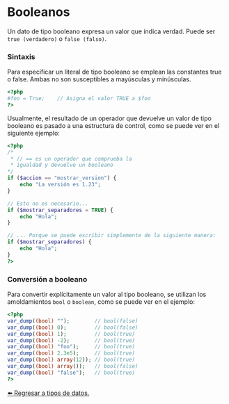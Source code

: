 # Booleanos

Un dato de tipo booleano expresa un valor que indica verdad. Puede ser `true (verdadero)` o `false (falso)`.

### Sintaxis

Para especificar un literal de tipo booleano se emplean las constantes true o false. Ambas no son susceptibles a mayúsculas y minúsculas.

```php
<?php
#foo = True;    // Asigna el valor TRUE a $foo
?>
```

Usualmente, el resultado de un operador que devuelve un valor de tipo booleano es pasado a una estructura de control, como se puede ver en el siguiente ejemplo:

```php
<?php
/*
 * // == es un operador que comprueba la
 * igualdad y devuelve un booleano
*/
if ($accion == "mostrar_version") {
    echo "La versión es 1.23";
}

// Esto no es necesario...
if ($mostrar_separadores = TRUE) {
    echo "Hola";
}

// ... Porque se puede escribir simplemente de la siguiente manera:
if ($mostrar_separadores) {
    echo "Hola";
}
?>
```

### Conversión a booleano

Para convertir explícitamente un valor al tipo booleano, se utilizan los amoldamientos `bool` o `boolean`, como se puede ver en el ejemplo:

```php
<?php
var_dump((bool) "");        // bool(false)
var_dump((bool) 0);         // bool(false)
var_dump((bool) 1);         // bool(true)
var_dump((bool) -2);        // bool(true)
var_dump((bool) "foo");     // bool(true)
var_dump((bool) 2.3e5);     // bool(true)
var_dump((bool) array(12)); // bool(true)
var_dump((bool) array());   // bool(false)
var_dump((bool) "false");   // bool(true)
?>
```

[⬅️ Regresar a tipos de datos.](../tipos.md)
